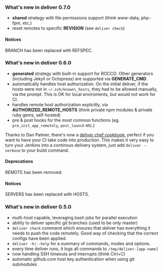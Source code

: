 ### What's new in deliver 0.7.0

* **shared** strategy with file permissions support (think www-data,
  php-fpm, etc.)
* reset remotes to specific **REVISION** (see `deliver check`)

#### Notices

BRANCH has been replaced with REFSPEC.


### What's new in deliver 0.6.0

* **generated** strategy with built-in support for ROCCO. Other
  generators (including Jekyll or Octopress) are supported via
**GENERATE\_CMD**.
* automatically handles host authorization. On the initial deliver, if the
  hosts were not in `~/.ssh/known\_hosts`, they had to be allowed
manually, via the prompt. This is OK for local enviroments, but would
not work for CI.
* handles remote host authorization explicitly, via
  **AUTHORIZED\_REMOTE\_HOSTS** (think private npm modules &amp; private
  ruby gems, self-hosted)
* pre &amp; post hooks for the most common functions (eg.
  `pre_init_app_remotely`, `post_launch` etc.)

Thanks to Dan Palmer, there's now a [deliver chef cookbook][1], perfect
if you want to have your CI take code into production. This makes it
very easy to turn your Jenkins into a continous delivery system, just
add `deliver --verbose` to your build command.

#### Deprecations

REMOTE has been removed.

#### Notices

SERVERS has been replaced with HOSTS.



### What's new in deliver 0.5.0

* multi-host capable, leveraging bash jobs for parallel execution
* ability to deliver specific git branches (used to be only master)
* `deliver check` command which ensures that deliver has everything it
  needs to push the code remotely.  Good way of checking that the
  correct configs have been applied.
* `deliver -h|--help` for a summary of commands, modes and options.
* every time deliver runs, it logs all commands to
  `/tmp/deliver-[app-name]`
* now handling SSH timeouts and interrupts (think Ctrl+C)
* automatic github.com host key authentication when using git submodules

[1]: https://github.com/gchef/deliver-cookbook
